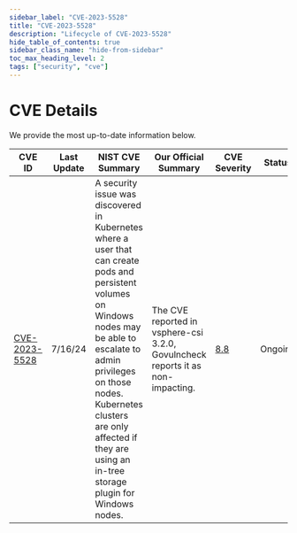 ```yaml
---
sidebar_label: "CVE-2023-5528"
title: "CVE-2023-5528"
description: "Lifecycle of CVE-2023-5528"
hide_table_of_contents: true
sidebar_class_name: "hide-from-sidebar"
toc_max_heading_level: 2
tags: ["security", "cve"]
---
```


# CVE Details

We provide the most up-to-date information below.

| CVE ID                                                          | Last Update | NIST CVE Summary                                                                                                                                                                                                                                                                         | Our Official Summary                                                            | CVE Severity                                          | Status  |
| --------------------------------------------------------------- | ----------- | ---------------------------------------------------------------------------------------------------------------------------------------------------------------------------------------------------------------------------------------------------------------------------------------- | ------------------------------------------------------------------------------- | ----------------------------------------------------- | ------- |
| [CVE-2023-5528](https://nvd.nist.gov/vuln/detail/CVE-2023-5528) | 7/16/24     | A security issue was discovered in Kubernetes where a user that can create pods and persistent volumes on Windows nodes may be able to escalate to admin privileges on those nodes. Kubernetes clusters are only affected if they are using an in-tree storage plugin for Windows nodes. | The CVE reported in vsphere-csi 3.2.0, Govulncheck reports it as non-impacting. | [8.8](https://nvd.nist.gov/vuln/detail/CVE-2023-5528) | Ongoing |
